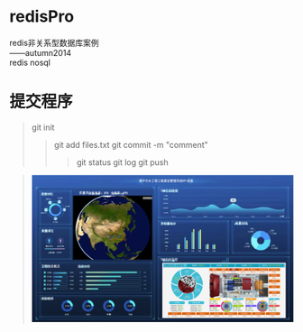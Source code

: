 # redisPro
redis非关系型数据库案例
</br>——autumn2014
</br>redis nosql
# 提交程序

>git init
>>git add files.txt
>>git commit -m "comment"
>>>git status
>>>git log
>>git push

>![图片信息](https://github.com/autumn2014/redisPro/blob/master/images/dzys.png)
